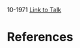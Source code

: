 

10-1971
[Link to Talk](https://www.churchofjesuschrist.org/study/general-conference/1971/10/priesthood-session?lang=eng)



# References
